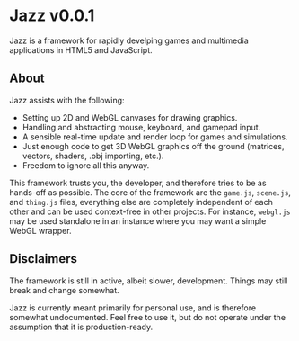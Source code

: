 # Jazz v0.0.1

Jazz is a framework for rapidly develping games and multimedia applications in HTML5 and JavaScript.

## About

Jazz assists with the following:
- Setting up 2D and WebGL canvases for drawing graphics.
- Handling and abstracting mouse, keyboard, and gamepad input.
- A sensible real-time update and render loop for games and simulations.
- Just enough code to get 3D WebGL graphics off the ground (matrices, vectors, shaders, .obj importing, etc.).
- Freedom to ignore all this anyway.

This framework trusts you, the developer, and therefore tries to be as hands-off as possible.
The core of the framework are the `game.js`, `scene.js`, and `thing.js` files, everything else are completely independent of each other and can be used context-free in other projects.
For instance, `webgl.js` may be used standalone in an instance where you may want a simple WebGL wrapper.

## Disclaimers

The framework is still in active, albeit slower, development. Things may still break and change somewhat.

Jazz is currently meant primarily for personal use, and is therefore somewhat undocumented. Feel free to use it, but do not operate under the assumption that it is production-ready.
